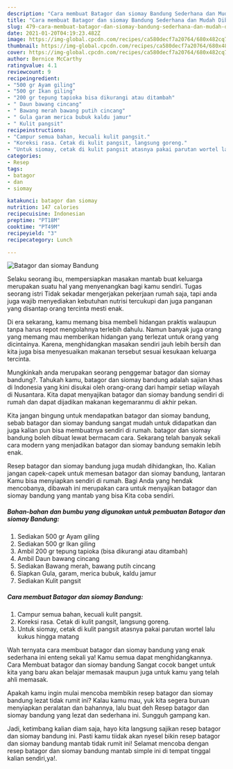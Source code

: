 ```yaml
---
description: "Cara membuat Batagor dan siomay Bandung Sederhana dan Mudah Dibuat"
title: "Cara membuat Batagor dan siomay Bandung Sederhana dan Mudah Dibuat"
slug: 479-cara-membuat-batagor-dan-siomay-bandung-sederhana-dan-mudah-dibuat
date: 2021-01-20T04:19:23.482Z
image: https://img-global.cpcdn.com/recipes/ca580decf7a20764/680x482cq70/batagor-dan-siomay-bandung-foto-resep-utama.jpg
thumbnail: https://img-global.cpcdn.com/recipes/ca580decf7a20764/680x482cq70/batagor-dan-siomay-bandung-foto-resep-utama.jpg
cover: https://img-global.cpcdn.com/recipes/ca580decf7a20764/680x482cq70/batagor-dan-siomay-bandung-foto-resep-utama.jpg
author: Bernice McCarthy
ratingvalue: 4.1
reviewcount: 9
recipeingredient:
- "500 gr Ayam giling"
- "500 gr Ikan giling"
- "200 gr tepung tapioka bisa dikurangi atau ditambah"
- " Daun bawang cincang"
- " Bawang merah bawang putih cincang"
- " Gula garam merica bubuk kaldu jamur"
- " Kulit pangsit"
recipeinstructions:
- "Campur semua bahan, kecuali kulit pangsit."
- "Koreksi rasa. Cetak di kulit pangsit, langsung goreng."
- "Untuk siomay, cetak di kulit pangsit atasnya pakai parutan wortel lalu kukus hingga matang"
categories:
- Resep
tags:
- batagor
- dan
- siomay

katakunci: batagor dan siomay 
nutrition: 147 calories
recipecuisine: Indonesian
preptime: "PT18M"
cooktime: "PT49M"
recipeyield: "3"
recipecategory: Lunch

---
```



![Batagor dan siomay Bandung](https://img-global.cpcdn.com/recipes/ca580decf7a20764/680x482cq70/batagor-dan-siomay-bandung-foto-resep-utama.jpg)

Selaku seorang ibu, mempersiapkan masakan mantab buat keluarga merupakan suatu hal yang menyenangkan bagi kamu sendiri. Tugas seorang istri Tidak sekadar mengerjakan pekerjaan rumah saja, tapi anda juga wajib menyediakan kebutuhan nutrisi tercukupi dan juga panganan yang disantap orang tercinta mesti enak.

Di era  sekarang, kamu memang bisa membeli hidangan praktis walaupun tanpa harus repot mengolahnya terlebih dahulu. Namun banyak juga orang yang memang mau memberikan hidangan yang terlezat untuk orang yang dicintainya. Karena, menghidangkan masakan sendiri jauh lebih bersih dan kita juga bisa menyesuaikan makanan tersebut sesuai kesukaan keluarga tercinta. 



Mungkinkah anda merupakan seorang penggemar batagor dan siomay bandung?. Tahukah kamu, batagor dan siomay bandung adalah sajian khas di Indonesia yang kini disukai oleh orang-orang dari hampir setiap wilayah di Nusantara. Kita dapat menyajikan batagor dan siomay bandung sendiri di rumah dan dapat dijadikan makanan kegemaranmu di akhir pekan.

Kita jangan bingung untuk mendapatkan batagor dan siomay bandung, sebab batagor dan siomay bandung sangat mudah untuk didapatkan dan juga kalian pun bisa membuatnya sendiri di rumah. batagor dan siomay bandung boleh dibuat lewat bermacam cara. Sekarang telah banyak sekali cara modern yang menjadikan batagor dan siomay bandung semakin lebih enak.

Resep batagor dan siomay bandung juga mudah dihidangkan, lho. Kalian jangan capek-capek untuk memesan batagor dan siomay bandung, lantaran Kamu bisa menyiapkan sendiri di rumah. Bagi Anda yang hendak mencobanya, dibawah ini merupakan cara untuk menyajikan batagor dan siomay bandung yang mantab yang bisa Kita coba sendiri.

<!--inarticleads1-->

##### Bahan-bahan dan bumbu yang digunakan untuk pembuatan Batagor dan siomay Bandung:

1. Sediakan 500 gr Ayam giling
1. Sediakan 500 gr Ikan giling
1. Ambil 200 gr tepung tapioka (bisa dikurangi atau ditambah)
1. Ambil  Daun bawang cincang
1. Sediakan  Bawang merah, bawang putih cincang
1. Siapkan  Gula, garam, merica bubuk, kaldu jamur
1. Sediakan  Kulit pangsit




<!--inarticleads2-->

##### Cara membuat Batagor dan siomay Bandung:

1. Campur semua bahan, kecuali kulit pangsit.
1. Koreksi rasa. Cetak di kulit pangsit, langsung goreng.
1. Untuk siomay, cetak di kulit pangsit atasnya pakai parutan wortel lalu kukus hingga matang




Wah ternyata cara membuat batagor dan siomay bandung yang enak sederhana ini enteng sekali ya! Kamu semua dapat menghidangkannya. Cara Membuat batagor dan siomay bandung Sangat cocok banget untuk kita yang baru akan belajar memasak maupun juga untuk kamu yang telah ahli memasak.

Apakah kamu ingin mulai mencoba membikin resep batagor dan siomay bandung lezat tidak rumit ini? Kalau kamu mau, yuk kita segera buruan menyiapkan peralatan dan bahannya, lalu buat deh Resep batagor dan siomay bandung yang lezat dan sederhana ini. Sungguh gampang kan. 

Jadi, ketimbang kalian diam saja, hayo kita langsung sajikan resep batagor dan siomay bandung ini. Pasti kamu tiidak akan nyesel bikin resep batagor dan siomay bandung mantab tidak rumit ini! Selamat mencoba dengan resep batagor dan siomay bandung mantab simple ini di tempat tinggal kalian sendiri,ya!.

